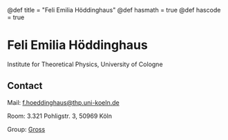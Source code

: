 @def title = "Feli Emilia Höddinghaus"
@def hasmath = true
@def hascode = true


# Feli Emilia Höddinghaus
Institute for Theoretical Physics, University of Cologne

## Contact
Mail: [f.hoeddinghaus@thp.uni-koeln.de](mailto:f.hoeddinghaus@thp.uni-koeln.de)

Room: 3.321 Pohligstr. 3, 50969 Köln

Group: [Gross](https://qi.uni-koeln.de)

